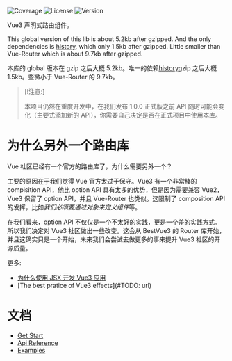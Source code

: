 ![Coverage](https://img.shields.io/codecov/c/github/BestVue3/router)
![License](https://img.shields.io/npm/l/@bv3/router)
![Version](https://img.shields.io/npm/v/@bv3/router)

Vue3 声明式路由组件。

This global version of this lib is about 5.2kb after gzipped. And the only dependencies is [history](https://github.com/ReactTraining/history), which only 1.5kb after gzipped. Little smaller than Vue-Router which is about 9.7kb after gzipped.

本库的 global 版本在 gzip 之后大概 5.2kb。唯一的依赖[history](https://github.com/ReactTraining/history)gzip 之后大概 1.5kb。些微小于 Vue-Router 的 9.7kb。

> [!注意:]
>
> 本项目仍然在重度开发中，在我们发布 1.0.0 正式版之前 API 随时可能会变化（主要式添加新的 API），你需要自己决定是否在正式项目中使用本库。

# 为什么另外一个路由库

Vue 社区已经有一个官方的路由库了，为什么需要另外一个？

主要的原因在于我们觉得 Vue 官方太过于保守。Vue3 有一个非常棒的 compisition API，他比 option API 具有太多的优势，但是因为需要兼容 Vue2，
Vue3 保留了 option API，并且 Vue-Router 也类似。这限制了 composition API 的发挥，比如*我们必须要通过对象来定义组件*等。

在我们看来，option API 不仅仅是一个不太好的实践，更是一个差的实践方式。所以我们决定对 Vue3 社区做出一些改变。这会从 BestVue3 的 Router 库开始，并且这确实只是一个开始，未来我们会尝试去做更多的事来提升 Vue3 社区的开源质量。

更多:

-   [为什么使用 JSX 开发 Vue3 应用](https://www.bestvue3.com/blogs/why-jsx)
-   [The best pratice of Vue3 effects](#TODO: url)

# 文档

-   [Get Start](./get-start.md)
-   [Api Reference](./api-reference.md)
-   [Examples](./example.md)
